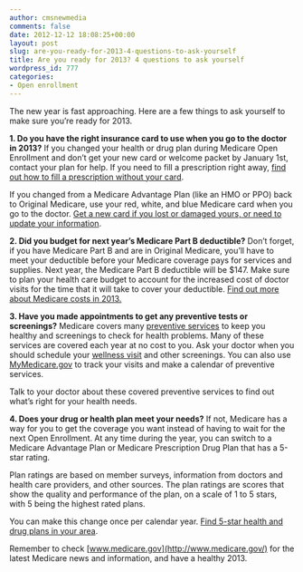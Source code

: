 ```yaml
---
author: cmsnewmedia
comments: false
date: 2012-12-12 18:08:25+00:00
layout: post
slug: are-you-ready-for-2013-4-questions-to-ask-yourself
title: Are you ready for 2013? 4 questions to ask yourself
wordpress_id: 777
categories:
- Open enrollment
---
```


The new year is fast approaching. Here are a few things to ask yourself to make sure you’re ready for 2013.

**1. Do you have the right insurance card to use when you go to the doctor in 2013?**
If you changed your health or drug plan during Medicare Open Enrollment and don’t get your new card or welcome packet by January 1st, contact your plan for help. If you need to fill a prescription right away, [find out how to fill a prescription without your card](http://www.medicare.gov/part-d/coverage/filling-prescription-without-card/fill-prescriptions-without-card.html).

If you changed from a Medicare Advantage Plan (like an HMO or PPO) back to Original Medicare, use your red, white, and blue Medicare card when you go to the doctor. [Get a new card if you lost or damaged yours, or need to update your information](http://www.socialsecurity.gov/medicarecard/).

**2. Did you budget for next year’s Medicare Part B deductible?**
Don’t forget, if you have Medicare Part B and are in Original Medicare, you’ll have to meet your deductible before your Medicare coverage pays for services and supplies. Next year, the Medicare Part B deductible will be $147. Make sure to plan your health care budget to account for the increased cost of doctor visits for the time that it will take to cover your deductible. [Find out more about Medicare costs in 2013.](http://www.medicare.gov/your-medicare-costs/costs-at-a-glance/costs-at-glance.html)

**3. Have you made appointments to get any preventive tests or screenings?**
Medicare covers many [preventive services](http://www.medicare.gov/coverage/preventive-and-screening-services.html) to keep you healthy and screenings to check for health problems. Many of these services are covered each year at no cost to you. Ask your doctor when you should schedule your [wellness visit](http://www.medicare.gov/coverage/preventive-visit-and-yearly-wellness-exams.html) and other screenings. You can also use [MyMedicare.gov](http://www.mymedicare.gov/) to track your visits and make a calendar of preventive services.

Talk to your doctor about these covered preventive services to find out what’s right for your health needs.

**4. Does your drug or health plan meet your needs?**
If not, Medicare has a way for you to get the coverage you want instead of having to wait for the next Open Enrollment. At any time during the year, you can switch to a Medicare Advantage Plan or Medicare Prescription Drug Plan that has a 5-star rating.

Plan ratings are based on member surveys, information from doctors and health care providers, and other sources. The plan ratings are scores that show the quality and performance of the plan, on a scale of 1 to 5 stars, with 5 being the highest rated plans.

You can make this change once per calendar year. [Find 5-star health and drug plans in your area](https://www.medicare.gov/find-a-plan/questions/home.aspx).

Remember to check [www.medicare.gov](http://www.medicare.gov/) for the latest Medicare news and information, and have a healthy 2013.

